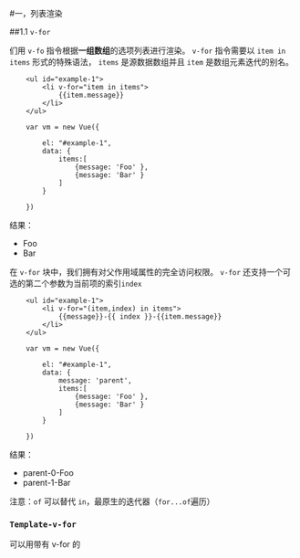 #一，列表渲染

##1.1 `v-for`

们用 `v-fo` 指令根据**一组数组**的选项列表进行渲染。 `v-for` 指令需要以 `item in items` 形式的特殊语法， `items` 是源数据数组并且 `item` 是数组元素迭代的别名。
        
        <ul id="example-1">
            <li v-for="item in items">
                {{item.message}}
            </li>
        </ul>
        
        var vm = new Vue({
        
            el: "#example-1",
            data: {
                items:[
                    {message: 'Foo' },
                    {message: 'Bar' }
                ]
            }
        
        })
结果：
 - Foo
 - Bar
 
 在 `v-for` 块中，我们拥有对父作用域属性的完全访问权限。 `v-for` 还支持一个可选的第二个参数为当前项的索引`index`
 
        <ul id="example-1">
            <li v-for="(item,index) in items">
                {{message}}-{{ index }}-{{item.message}}
            </li>
        </ul>
        
        var vm = new Vue({
    
            el: "#example-1",
            data: {
                message: 'parent',
                items:[
                    {message: 'Foo' },
                    {message: 'Bar' }
                ]
            }
    
        })

结果：
 - parent-0-Foo
 - parent-1-Bar
 
注意：`of` 可以替代 `in`，最原生的迭代器（`for...of`遍历）


### `Template-v-for`
可以用带有 v-for 的 <template> 标签来渲染多个元素块

    <ul>
      <template v-for="item in items">
        <li>{{ item.msg }}</li>
        <li class="divider"></li>
      </template>
    </ul>

### 对象迭代 `v-for`
可以用 v-for 通过一个对象的属性来迭代

    <ul id="repeat-object" class="demo">
        <li v-for="value in object">
            {{ value }}
        </li>
    </ul>
    
    var vm = new Vue({

        el: '#repeat-object',
        data: {
            object: {
                FirstName: 'John',
                LastName: 'Doe',
                Age: 30
            }
        }

    })

结果：
 - John
 - Doe
 - 30

可以提供第二个参数为**键名**
    
    <ul id="repeat-object" class="demo">
        <li v-for="(value, key) in object">
           {{ key }}:{{ value }}
        </li>
    </ul>        
    
第三个参数为**索引**    
    
    <ul id="repeat-object" class="demo">
        <li v-for="(value, key, index) in object">
           {{index}}.{{ key }}:{{ value }}
        </li>
    </ul>


### 组件和 `v-for`

##1.2 `key`

为了给 Vue 一个提示，以便它能跟踪每个节点的身份，从而重用和重新排序现有元素，你需要为每项提供一个唯一 key 属性。理想的 key 值是每项都有唯一 id。这个特殊的属性相当于 Vue 1.x 的 track-by ，但它的工作方式类似于一个属性，所以你需要用 v-bind 来绑定动态值（在这里使用简写）：
    
    <div v-for="item in items" :key="item.id">
      <!-- 内容 -->
    </div>

##1.3 数组更新检测

##变异方法
变异方法(mutation method)，会改变被这些方法调用的原始数组。
Vue 包含一组观察数组的变异方法，所以它们也将会触发视图更新。这些方法如下：
 - `push()`
 - `pop()`
 - `shift()`
 - `unshift()`
 - `splice()`
 - `sort()`
 - `reverse()`

在控制台输入`vm.items.push({message:"baz"})`
    
    <ul id="example-1">
        <li v-for="item in items">
            {{item.message}}
        </li>
    </ul>
        
    var vm = new Vue({
        
        el: "#example-1",
        data: {
            items:[
                {message: 'Foo' },
                {message: 'Bar' }
            ]
        }
        
    })        

结果：
 - Foo
 - Bar
 - baz
 
## 重塑数组

非变异(non-mutating method)方法，例如： `filter()`, `concat()`, `slice()` 。这些不会改变原始数组，但总是返回一个新数组。当使用非变异方法时，可以用新数组替换旧数组：

    vm.items = vm.items.filter(function(item){
        return item.message.match(/Foo/)
    })
    
结果：
 - Foo
 
 你可能认为这将导致 Vue 丢弃现有 DOM 并重新渲染整个列表。幸运的是，事实并非如此。 Vue 实现了一些智能启发式方法来最大化 **DOM 元素重用**，所以**用一个含有相同元素的数组去替换原来的数组是非常高效的操作**
    
## 注意事项

由于 JavaScript 的限制， Vue 不能检测以下变动的数组：
 1. 当你利**用索引直接设置一个项**时，例如： vm.items[indexOfItem] = newValue
 2. 当你**修改数组的长度**时，例如： vm.items.length = newLength
为了避免第一种情况，以下两种方式将达到像 vm.items[indexOfItem] = newValue 的效果， 同时也将触发状态更新：


     // Vue.set
     Vue.set(vm.items, indexOfItem, newValue)
       
     // Array.prototype.splice
     vm.items.splice(indexOfItem, 1, newValue)
     
     Vue.set(vm.items, 2,{message:"ddd"})  // 增加一项
     vm.items.splice(2, 0,{message:"bbb"}) // 下标为 2 增加一项
结果：
   -  Foo
   -  Bar
   -  ofo
   
避免第二种情况，使用 splice：
    
    vm.items.splice(newLength)


##1.3 显示过滤/排序结果

有时，我们想要显示一个数组的过滤或排序副本，而不实际改变或重置原始数据。在这种情况下，可以创建返回过滤或排序数组的**计算属性**。

    <ul id="example-1">
        <li v-for="n in evenNumbers">{{ n }}</li>
    </ul>
    
    var vm = new Vue({

        el: "#example-1",
        data: {
            numbers: [ 1, 2, 3, 4, 5 ]
        },
        computed: {
            evenNumbers: function () {
                return this.numbers.filter(function (number) {
                    return number % 2 === 0
                })
            }
        }

    })
        
结果：
   - 2
   - 4

或者在计算属性不适用的情况下 (例如，在嵌套 `v-for` 循环中) 使用 `method` 方法：

    <ul id="example-1">
        <li v-for="n in even(numbers)">{{ n }}</li>
    </ul>
        
    var vm = new Vue({

        el: "#example-1",
        data: {
            numbers: [ 1, 2, 3, 4, 5 ]
        },
        methods: {
            even: function (numbers) {
                return numbers.filter(function (number) {
                    return number % 2 === 0
                })
            }
        }

    })
        
  






